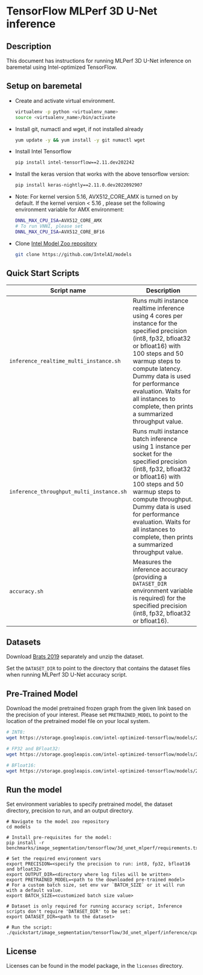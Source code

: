 <!--- 0. Title -->
# TensorFlow MLPerf 3D U-Net inference

<!-- 10. Description -->
## Description

This document has instructions for running MLPerf 3D U-Net inference on baremetal using
Intel-optimized TensorFlow.

<!-- 20. Environment setup on baremetal -->
## Setup on baremetal

* Create and activate virtual environment.
  ```bash
  virtualenv -p python <virtualenv_name>
  source <virtualenv_name>/bin/activate
  ```
  
* Install git, numactl and wget, if not installed already
  ```bash
  yum update -y && yum install -y git numactl wget
  ```

* Install Intel Tensorflow
  ```bash
  pip install intel-tensorflow==2.11.dev202242
  ```

* Install the keras version that works with the above tensorflow version:
  ```bash
  pip install keras-nightly==2.11.0.dev2022092907
  ```

* Note: For kernel version 5.16, AVX512_CORE_AMX is turned on by default. If the kernel version < 5.16 , please set the following environment variable for AMX environment: 
  ```bash
  DNNL_MAX_CPU_ISA=AVX512_CORE_AMX
  # To run VNNI, please set 
  DNNL_MAX_CPU_ISA=AVX512_CORE_BF16
  ```

* Clone [Intel Model Zoo repository](https://github.com/IntelAI/models)
  ```bash
  git clone https://github.com/IntelAI/models
  ```

<!--- 40. Quick Start Scripts -->
## Quick Start Scripts

| Script name | Description |
|-------------|-------------|
| `inference_realtime_multi_instance.sh` | Runs multi instance realtime inference using 4 cores per instance for the specified precision (int8, fp32, bfloat32 or bfloat16) with 100 steps and 50 warmup steps to compute latency. Dummy data is used for performance evaluation. Waits for all instances to complete, then prints a summarized throughput value. |
| `inference_throughput_multi_instance.sh` | Runs multi instance batch inference using 1 instance per socket for the specified precision (int8, fp32, bfloat32 or bfloat16) with 100 steps and 50 warmup steps to compute throughput. Dummy data is used for performance evaluation. Waits for all instances to complete, then prints a summarized throughput value. |
| `accuracy.sh` | Measures the inference accuracy (providing a `DATASET_DIR` environment variable is required) for the specified precision (int8, fp32, bfloat32 or bfloat16). |

<!--- 30. Datasets -->
## Datasets

Download [Brats 2019](https://www.med.upenn.edu/cbica/brats2019/data.html) separately and unzip the dataset.

Set the `DATASET_DIR` to point to the directory that contains the dataset files when running MLPerf 3D U-Net accuracy script.

<!--- 50. Baremetal -->
## Pre-Trained Model

Download the model pretrained frozen graph from the given link based on the precision of your interest. Please set `PRETRAINED_MODEL` to point to the location of the pretrained model file on your local system.
```bash
# INT8:
wget https://storage.googleapis.com/intel-optimized-tensorflow/models/2_10_0/3dunet_dynamic_ndhwc.pb

# FP32 and BFloat32:
wget https://storage.googleapis.com/intel-optimized-tensorflow/models/2_10_0/3dunet_dynamic_ndhwc.pb

# BFloat16:
wget https://storage.googleapis.com/intel-optimized-tensorflow/models/2_10_0/3dunet_dynamic_ndhwc.pb
```

## Run the model

Set environment variables to
specify pretrained model, the dataset directory, precision to run, and an output directory. 
```
# Navigate to the model zoo repository
cd models

# Install pre-requisites for the model:
pip install -r benchmarks/image_segmentation/tensorflow/3d_unet_mlperf/requirements.txt

# Set the required environment vars
export PRECISION=<specify the precision to run: int8, fp32, bfloat16 and bfloat32>
export OUTPUT_DIR=<directory where log files will be written>
export PRETRAINED_MODEL=<path to the downloaded pre-trained model>
# For a custom batch size, set env var `BATCH_SIZE` or it will run with a default value.
export BATCH_SIZE=<customized batch size value>

# Dataset is only required for running accuracy script, Inference scripts don't require 'DATASET_DIR' to be set:
export DATASET_DIR=<path to the dataset>

# Run the script:
./quickstart/image_segmentation/tensorflow/3d_unet_mlperf/inference/cpu/<script_name>.sh
```

<!--- 80. License -->
## License

Licenses can be found in the model package, in the `licenses` directory.

